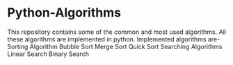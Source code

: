 # Python-Algorithms
This repository contains some of the common and most used algorithms. All these algorithms are implemented in python.
Implemented algorithms are-
  Sorting Algorithm
      Bubble Sort
      Merge Sort
      Quick Sort
  Searching Algorithms
      Linear Search
      Binary Search
